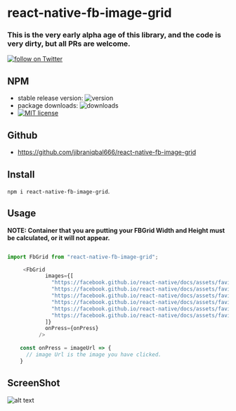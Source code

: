 # react-native-fb-image-grid
### This is the very early alpha age of this library, and the code is very dirty, but all PRs are welcome.

<a href="https://twitter.com/intent/follow?screen_name=jibraniqbal666">
        <img src="https://img.shields.io/twitter/follow/jibraniqbal666.svg?style=social&logo=twitter"
            alt="follow on Twitter"></a>

## NPM

- stable release version: ![version](https://img.shields.io/badge/version-0.0.1-blue.svg?cacheSeconds=2592000)
- package downloads: ![downloads](https://img.shields.io/badge/downloads-22%2Fweek-brightgreen.svg?cacheSeconds=2592000)
- [![MIT license](http://img.shields.io/badge/license-MIT-brightgreen.svg)](http://opensource.org/licenses/MIT)

## Github
- https://github.com/jibraniqbal666/react-native-fb-image-grid

## Install

`npm i react-native-fb-image-grid`.

## Usage

__NOTE: Container that you are putting your FBGrid Width and Height must be calculated, or it will not appear.__

```javascript

import FbGrid from "react-native-fb-image-grid";

     <FbGrid
            images={[
              "https://facebook.github.io/react-native/docs/assets/favicon.png",
              "https://facebook.github.io/react-native/docs/assets/favicon.png",
              "https://facebook.github.io/react-native/docs/assets/favicon.png",
              "https://facebook.github.io/react-native/docs/assets/favicon.png",
              "https://facebook.github.io/react-native/docs/assets/favicon.png",
              "https://facebook.github.io/react-native/docs/assets/favicon.png"
            ]}
            onPress={onPress}
          /> 
          
    const onPress = imageUrl => {
      // image Url is the image you have clicked.
    }
```
## ScreenShot
![alt text](https://github.com/jibraniqbal666/react-native-fb-image-grid/blob/master/screenshots/Simulator%20Screen%20Shot%20-%20iPhone%20X%20-%202019-04-16%20at%2018.09.53.png?raw=true)

   
